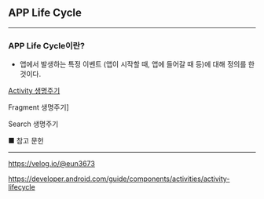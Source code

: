 ## APP Life Cycle

------

### APP Life Cycle이란?

- 앱에서 발생하는 특정 이벤트 (앱이 시작할 때, 앱에 들어갈 때 등)에 대해 정의를 한 것이다.

[Activity 생명주기](https://github.com/limsaehyun/Jetpack_Study_Android/blob/main/Life%20Cycles/Activity%20Life%20Cycles/README.md)

Fragment 생명주기]

Search 생명주기

■ 참고 문헌

------

https://velog.io/@eun3673

https://developer.android.com/guide/components/activities/activity-lifecycle
